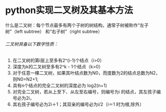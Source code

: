 # python实现二叉树及其基本方法
什么是二叉树：每个节点最多有两个子树的树结构，通常子树被称作“左子树”（left subtree）
和“右子树”（right subtree）<br>
###### 二叉树具备以下数学性质：<br>
1. 在二叉树的第i层上至多有2^(i-1)个结点（i>0）<br>
2. 深度为k的二叉树至多有2^k - 1个结点（k>0）<br>
3. 对于任意一棵二叉树，如果其叶结点数为N0，而度数为2的结点总数为N2，则N0=N2+1;<br>
4. 具有n个结点的完全二叉树的深度必为 log2(n+1)<br>
5. 对完全二叉树，若从上至下、从左至右编号，则编号为i 的结点，其左孩子编号必为2i，
6. 其右孩子编号必为2i＋1；其双亲的编号必为i/2（i＝1 时为根,除外）<br>